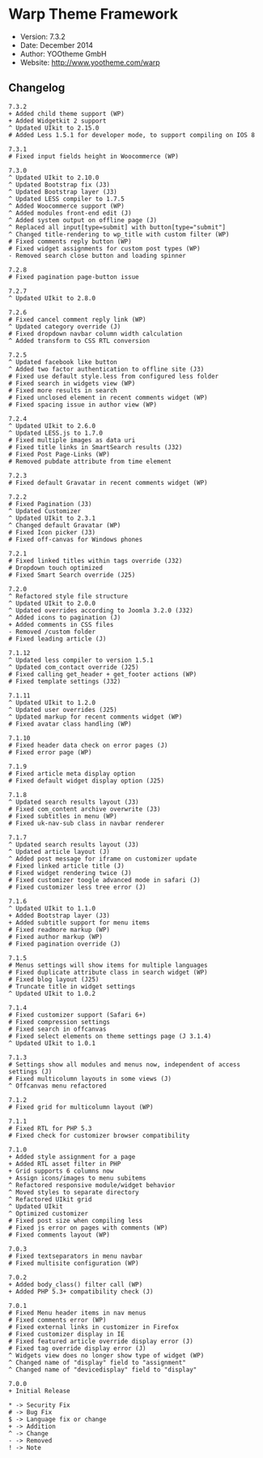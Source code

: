 # Warp Theme Framework #

- Version: 7.3.2
- Date: December 2014
- Author: YOOtheme GmbH
- Website: <http://www.yootheme.com/warp>


## Changelog

    7.3.2
    + Added child theme support (WP)
    + Added Widgetkit 2 support
    ^ Updated UIkit to 2.15.0
    # Added Less 1.5.1 for developer mode, to support compiling on IOS 8
    
    7.3.1
    # Fixed input fields height in Woocommerce (WP)

    7.3.0
    ^ Updated UIkit to 2.10.0
    ^ Updated Bootstrap fix (J3)
    ^ Updated Bootstrap layer (J3)
    ^ Updated LESS compiler to 1.7.5
    ^ Added Woocommerce support (WP)
    ^ Added modules front-end edit (J)
    ^ Added system output on offline page (J)
    ^ Replaced all input[type=submit] with button[type="submit"]
    ^ Changed title-rendering to wp_title with custom filter (WP)
    # Fixed comments reply button (WP)
    # Fixed widget assignments for custom post types (WP)
    - Removed search close button and loading spinner

    7.2.8
    # Fixed pagination page-button issue

    7.2.7
    ^ Updated UIkit to 2.8.0

    7.2.6
    # Fixed cancel comment reply link (WP)
    ^ Updated category override (J)
    # Fixed dropdown navbar column width calculation
    ^ Added transform to CSS RTL conversion

    7.2.5
    ^ Updated facebook like button
    ^ Added two factor authentication to offline site (J3)
    # Fixed use default style.less from configured less folder
    # Fixed search in widgets view (WP)
    # Fixed more results in search
    # Fixed unclosed element in recent comments widget (WP)
    # Fixed spacing issue in author view (WP)

    7.2.4
    ^ Updated UIkit to 2.6.0
    ^ Updated LESS.js to 1.7.0
    # Fixed multiple images as data uri
    # Fixed title links in SmartSearch results (J32)
    # Fixed Post Page-Links (WP)
    # Removed pubdate attribute from time element

    7.2.3
    # Fixed default Gravatar in recent comments widget (WP)

    7.2.2
    # Fixed Pagination (J3)
    ^ Updated Customizer
    ^ Updated UIkit to 2.3.1
    ^ Changed default Gravatar (WP)
    # Fixed Icon picker (J3)
    # Fixed off-canvas for Windows phones

    7.2.1
    # Fixed linked titles within tags override (J32)
    # Dropdown touch optimized
    # Fixed Smart Search override (J25)

    7.2.0
    ^ Refactored style file structure
    ^ Updated UIkit to 2.0.0
    ^ Updated overrides according to Joomla 3.2.0 (J32)
    ^ Added icons to pagination (J)
    + Added comments in CSS files
    - Removed /custom folder
    # Fixed leading article (J)

    7.1.12
    ^ Updated less compiler to version 1.5.1
    ^ Updated com_contact override (J25)
    # Fixed calling get_header + get_footer actions (WP)
    # Fixed template settings (J32)

    7.1.11
    ^ Updated UIkit to 1.2.0
    ^ Updated user overrides (J25)
    ^ Updated markup for recent comments widget (WP)
    # Fixed avatar class handling (WP)

    7.1.10
    # Fixed header data check on error pages (J)
    # Fixed error page (WP)

    7.1.9
    # Fixed article meta display option
    # Fixed default widget display option (J25)

    7.1.8
    ^ Updated search results layout (J3)
    # Fixed com_content archive overwrite (J3)
    # Fixed subtitles in menu (WP)
    # Fixed uk-nav-sub class in navbar renderer

    7.1.7
    ^ Updated search results layout (J3)
    ^ Updated article layout (J)
    ^ Added post message for iframe on customizer update
    # Fixed linked article title (J)
    # Fixed widget rendering twice (J)
    # Fixed customizer toogle advanced mode in safari (J)
    # Fixed customizer less tree error (J)

    7.1.6
    ^ Updated UIkit to 1.1.0
    + Added Bootstrap layer (J3)
    + Added subtitle support for menu items
    # Fixed readmore markup (WP)
    # Fixed author markup (WP)
    # Fixed pagination override (J)

    7.1.5
    # Menus settings will show items for multiple languages
    # Fixed duplicate attribute class in search widget (WP)
    # Fixed blog layout (J25)
    # Truncate title in widget settings
    ^ Updated UIkit to 1.0.2

    7.1.4
    # Fixed customizer support (Safari 6+)
    # Fixed compression settings
    # Fixed search in offcanvas
    # Fixed select elements on theme settings page (J 3.1.4)
    ^ Updated UIkit to 1.0.1

    7.1.3
    # Settings show all modules and menus now, independent of access settings (J)
    # Fixed multicolumn layouts in some views (J)
    ^ Offcanvas menu refactored

    7.1.2
    # Fixed grid for multicolumn layout (WP)

    7.1.1
    # Fixed RTL for PHP 5.3
    # Fixed check for customizer browser compatibility

    7.1.0
    + Added style assignment for a page
    + Added RTL asset filter in PHP
    + Grid supports 6 columns now
    + Assign icons/images to menu subitems
    ^ Refactored responsive module/widget behavior
    ^ Moved styles to separate directory
    ^ Refactored UIkit grid
    ^ Updated UIkit
    ^ Optimized customizer
    # Fixed post size when compiling less
    # Fixed js error on pages with comments (WP)
    # Fixed comments layout (WP)

    7.0.3
    # Fixed textseparators in menu navbar
    # Fixed multisite configuration (WP)

    7.0.2
    + Added body_class() filter call (WP)
    + Added PHP 5.3+ compatibility check (J)

    7.0.1
    # Fixed Menu header items in nav menus
    # Fixed comments error (WP)
    # Fixed external links in customizer in Firefox
    # Fixed customizer display in IE
    # Fixed featured article override display error (J)
    # Fixed tag override display error (J)
    ^ Widgets view does no longer show type of widget (WP)
    ^ Changed name of "display" field to "assignment"
    ^ Changed name of "devicedisplay" field to "display"

    7.0.0
    + Initial Release

    * -> Security Fix
    # -> Bug Fix
    $ -> Language fix or change
    + -> Addition
    ^ -> Change
    - -> Removed
    ! -> Note

